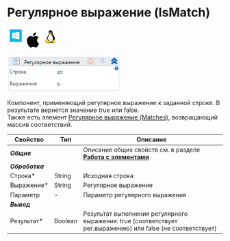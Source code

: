 # Регулярное выражение (IsMatch)

![](<../../../../.gitbook/assets/image (100) (1) (1) (1) (1) (1) (1) (10) (213).png>)

![](<../../../../.gitbook/assets/image (264).png>)

Компонент, применяющий регулярное выражение к заданной строке. В результате вернется значение true или false.\
Также есть элемент [Регулярное выражение (Matches)](https://docs.primo-rpa.ru/primo-rpa/g_elements/osnovnye-elementy/els_data/els_data_strings/el_stringmatches), возвращающий массив соответствий.

| Свойство    | Тип     | Описание                                   |
| ----------- | ------- | ------------------------------------------ |
| ***Общие*** |   | Описание общих свойств см. в разделе [**Работа с элементами**](https://docs.primo-rpa.ru/primo-rpa/primo-studio/process/elements) |
| ***Обработка*** |   |    | 
| Строка\*    | String  | Исходная строка                            |
| Выражение\* | String  | Регулярное выражение                       |
| Параметр    | -       | Параметр регулярного выражения             |
| ***Вывод*** |   |    | 
| Результат\* | Boolean | Результат выполнения регулярного выражения: true (соответствует рег.выражению) или false (не соответствует) |
